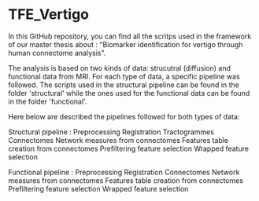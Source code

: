 # TFE_Vertigo

In this GitHub repository, you can find all the scritps used in the framework of our master thesis about : "Biomarker identification for vertigo through human connectome analysis".

The analysis is based on two kinds of data: strucutral (diffusion) and functional data from MRI.
For each type of data, a specific pipeline was followed. The scripts used in the structural pipeline can be found in the folder 'structural' while the ones used for the functional data can be found in the folder 'functional'.

Here below are described the pipelines followed for both types of data:

Structural pipeline :
  Preprocessing
  Registration
  Tractogrammes
  Connectomes
  Network measures from connectomes
  Features table creation from connectomes
  Prefiltering feature selection
  Wrapped feature selection
  
Functional pipeline :
  Preprocessing
  Registration
  Connectomes
  Network measures from connectomes
  Features table creation from connectomes
  Prefiltering feature selection
  Wrapped feature selection

